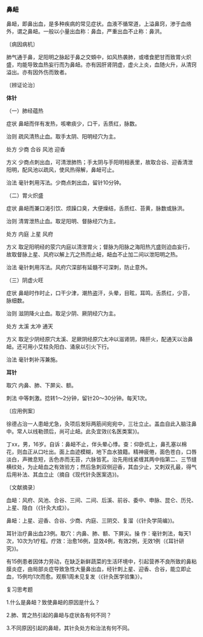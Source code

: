 ### 鼻衄

鼻衄，即鼻出血，是多种疾病的常见症状。血液不循常道，上溢鼻窍，渗于血络外，谓之鼻衄。一般以小量出血称：鼻血，严重出血不止称：鼻洪。

〔病因病机〕

肺气通于鼻，足阳明之脉起于鼻之交頞中，如风热袭肺，或嗜食肥甘而致胃火炽盛，均能导致血热妄行而为鼻衄。亦有因肝肾阴虚，虚火上炎，血随火升，从清窍溢出。亦有因外伤而致者。

〔辨证论治〕

**体针**

（一）肺经蕴热

症状  鼻衄而伴有发热，咳嗽痰少，口干，舌质红，脉数。

治则  疏风清热止血。取手太阴、阳明经穴为主。

处方  少商  合谷  风池  迎香

方义  少商点刺出血，可清泄肺热；手太阴与手阳明相表里，故取合谷、迎香清泄阳明，配风池以疏风，使风热得解，鼻衄可止。

治法  毫针刺用泻法。少商点刺出血，留针10分钟。

（二）胃火炽盛

症状  鼻衄而兼口渴引饮、烦躁口臭，大便燥结，舌质红、苔黄，脉数或脉洪。

治则  清胃泄热止血。取足阳明、督脉经穴为主。

处方  内庭  上星  风府

方义  取足阳明经的荥穴内庭以清泄胃火；督脉为阳脉之海阳热亢盛则迫血妄行，故取督脉上星、风府以解上亢之热而止衄，衄血不止加二间以泄阳明之热。

治法  毫针刺用泻法。风府穴深部有延髓不可深刺，防止意外。

（三）阴虚火旺

症状  鼻衄时作时止，口干少津，潮热盗汗，头晕，目眩，耳鸣，舌质红，少苔，脉细数。

治则  滋阴降火止血。取足少阴、厥阴经穴为主。

处方  太溪  太冲  通天

方义  取足少阴经原穴太溪、足厥阴经原穴太冲以滋肾阴，降肝火，配通天以治鼻衄。还可用小艾柱灸阳白、涌泉以引火下行。

治法  毫针刺补泻兼施。

**耳针**

取穴  内鼻、肺、下屏尖、额。

刺法  中等刺激。捻转1〜2分钟，留针20〜30分钟。每天1次。

〔应用例案〕

徐德占治一人患衄尤急，灸项后发际两筋间宛宛中，三壮立止。盖血自此入脑注鼻中。常人以线勒颈后，尚可止衄。此灸宜效(《名医类案》)。

丁xx，男，16岁。自诉：鼻衄不止，伴头晕心悸。查：仰卧炕上，鼻孔塞以棉花，则血正从口吐出。面上血迹模糊，地下血水狼籍。精神疲倦，面色苍白，口唇淡白，声微息短，舌色赤而无苔，六脉皆芤。治先用线紧缠其两中指第二、三节缝横纹处，为止衄血之有效验方；然后急刺双侧迎香，其血少止，又刺双孔最，得气后用补法、其血立止（摘自《现代针灸医案选》)。

〔文献摘录〕

血衄：风府、风池、合谷、三间、二间、后溪、前谷、委中、申脉、昆仑、历兑、上星、隐白（《针灸大成》）。

鼻衄：上星、迎香、合谷、少商、内庭、三阴交、复溜（《针灸学简编》)。

耳针治疗鼻出血23例。取穴：内鼻、肺、额、下屏尖。操 作：毫针刺法，每天1次，10次为1疗程。疗效：治愈16例，显效4例，有效2例，无效1例（《耳针研究》)。

有15例患者因体力劳动，在缺乏新鲜蔬菜的生活环境中，引起营养不良所致的鼻粘膜炎症，由局部炎症导致急性大量鼻出血，经针刺上星、迎香、合谷，能立即止血，15例均1次而愈。观察1周未见复发（《针灸医学验集》）。

复习思考题

1.什么是鼻衄？致使鼻衄的原因是什么？

2.肺、胃之热引起的鼻衄与症状各有何不同？

3.不同原因引起的鼻衄，其针灸处方和治法有何不同。

